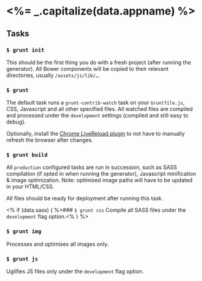 # <%= _.capitalize(data.appname) %>

## Tasks

### `$ grunt init`
This should be the first thing you do with a fresh project (after running the generator). All Bower components will be copied to their relevant directories, usually `/assets/js/lib/…`.

### `$ grunt`
The default task runs a `grunt-contrib-watch` task on your `Gruntfile.js`, CSS, Javascript and all other specified files. All watched files are compiled and processed under the `development` settings (compiled and still easy to debug).

Optionally, install the [Chrome LiveReload plugin](https://chrome.google.com/webstore/detail/livereload/jnihajbhpnppcggbcgedagnkighmdlei?hl=en) to not have to manually refresh the browser after changes.

### `$ grunt build`
All `production` configured tasks are run in succession, such as SASS compilation (if opted in when running the generator), Javascript minification & image optimization. Note: optimised image paths will have to be updated in your HTML/CSS.

All files should be ready for deployment after running this task.

<% if (data.sass) { %>### `$ grunt css`
Compile all SASS files under the `development` flag option.<% } %>

### `$ grunt img`
Processes and optimises all images only.

### `$ grunt js`
Uglifies JS files only under the `development` flag option.

